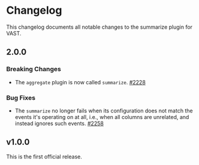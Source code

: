# Changelog

This changelog documents all notable changes to the summarize plugin for VAST.
## 2.0.0

### Breaking Changes

- The `aggregate` plugin is now called `summarize`.
  [#2228](https://github.com/tenzir/vast/pull/2228)

### Bug Fixes

- The `summarize` no longer fails when its configuration does not match the
  events it's operating on at all, i.e., when all columns are unrelated, and
  instead ignores such events.
  [#2258](https://github.com/tenzir/vast/pull/2258)

## v1.0.0

This is the first official release.
